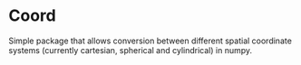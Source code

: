 # Coord
Simple package that allows conversion between different spatial coordinate systems (currently cartesian, spherical and cylindrical) in numpy.
